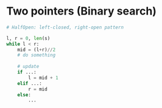 # Two pointers (Binary search)


```python
# HalfOpen: left-closed, right-open pattern

l, r = 0, len(s)
while l < r:
    mid = (l+r)//2
    # do something
    
    # update
    if ...:
        l = mid + 1
    elif ...:
        r = mid
    else:
        ...

```